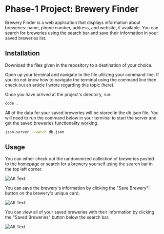 # Phase-1 Project: Brewery Finder

Brewery Finder is a web application that displays information about breweries: name, phone number, address, and website, if available. You can search for breweries using the search bar and save their information in your saved breweries list.

## Installation

Download the files given in the repository to a destination of your choice.

Open up your terminal and navigate to the file utilizing your command line. If you do not know how to navigate the terminal using the command line then check out an article I wrote regarding this topic (here).

Once you have arrived at the project's directory, run:

```bash
code .
```

All of the data for your saved breweries will be stored in the db.json file. You will need to run the command below in your terminal to start the server and get the saved breweries functionality working.

```bash
json-server --watch db.json
```

## Usage

You can either check out the randommized collection of breweries posted to the homepage or search for a brewery yourself using the search bar in the top left corner. 

![Alt Text](https://media.giphy.com/media/e2VHkP5G6aWUfLkNxc/giphy.gif)

You can save the brewery's information by clicking the "Save Brewery"! button on the brewery's unique card.

![Alt Text](https://media.giphy.com/media/tYgw7faFRTPaNnLSDm/giphy.gif)

You can view all of your saved breweries with their information by clicking the "Saved Breweries" button below the search bar.

![Alt Text](https://media.giphy.com/media/nTKemljbEu6OWkBQIW/giphy.gif)